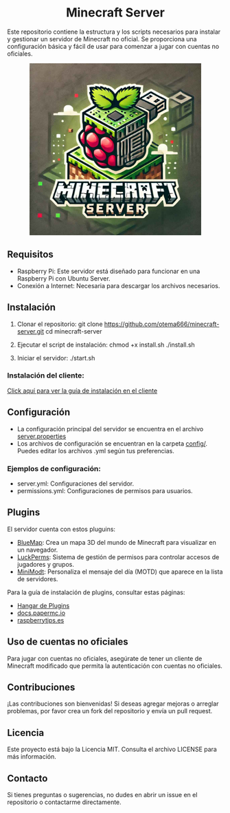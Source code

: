 <h1 style="text-align:center">Minecraft Server</h1>

Este repositorio contiene la estructura y los scripts necesarios para instalar y gestionar un servidor de Minecraft no oficial. Se proporciona una configuración básica y fácil de usar para comenzar a jugar con cuentas no oficiales.


<div style="text-align: center;">
    <img style="width: 400px;" src="assets/logo.jpg" alt="Logo">
</div>

## Requisitos
- Raspberry Pi: Este servidor está diseñado para funcionar en una Raspberry Pi con Ubuntu Server.
- Conexión a Internet: Necesaria para descargar los archivos necesarios.

## Instalación

1. Clonar el repositorio:
      git clone https://github.com/otema666/minecraft-server.git
   cd minecraft-server
   

2. Ejecutar el script de instalación:
      chmod +x install.sh
   ./install.sh
   

3. Iniciar el servidor:
      ./start.sh
   
### Instalación del cliente:
[Click aquí para ver la guía de instalación en el cliente](client.md)

## Configuración
- La configuración principal del servidor se encuentra en el archivo [server.properties](server.properties)
- Los archivos de configuración se encuentran en la carpeta [config/](config/). Puedes editar los archivos .yml según tus preferencias.

### Ejemplos de configuración:

- server.yml: Configuraciones del servidor.
- permissions.yml: Configuraciones de permisos para usuarios.

## Plugins
El servidor cuenta con estos pluguins:
* [BlueMap](plugins/bluemap-5.4-paper.jar): Crea un mapa 3D del mundo de Minecraft para visualizar en un navegador.
* [LuckPerms](plugins/LuckPerms-Bukkit-5.4.131.jar): Sistema de gestión de permisos para controlar accesos de jugadores y grupos.
* [MiniModt](plugins/minimotd-bukkit-2.1.3.jar): Personaliza el mensaje del día (MOTD) que aparece en la lista de servidores.

Para la guía de instalación de plugins, consultar estas páginas:

* [Hangar de Plugins](https://hangar.papermc.io/paper)
* [docs.papermc.io](https://docs.papermc.io/paper/next-steps)
* [raspberrytips.es](https://raspberrytips.es/minecraft-servidor-raspberry-pi/)


## Uso de cuentas no oficiales

Para jugar con cuentas no oficiales, asegúrate de tener un cliente de Minecraft modificado que permita la autenticación con cuentas no oficiales.

## Contribuciones

¡Las contribuciones son bienvenidas! Si deseas agregar mejoras o arreglar problemas, por favor crea un fork del repositorio y envía un pull request.

## Licencia

Este proyecto está bajo la Licencia MIT. Consulta el archivo LICENSE para más información.

## Contacto

Si tienes preguntas o sugerencias, no dudes en abrir un issue en el repositorio o contactarme directamente.
